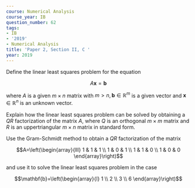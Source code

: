 ```yaml
---
course: Numerical Analysis
course_year: IB
question_number: 62
tags:
- IB
- '2019'
- Numerical Analysis
title: 'Paper 2, Section II, C '
year: 2019
---
```




Define the linear least squares problem for the equation

$$A \mathbf{x}=\mathbf{b}$$

where $A$ is a given $m \times n$ matrix with $m>n, \mathbf{b} \in \mathbb{R}^{m}$ is a given vector and $\mathbf{x} \in \mathbb{R}^{n}$ is an unknown vector.

Explain how the linear least squares problem can be solved by obtaining a $Q R$ factorization of the matrix $A$, where $Q$ is an orthogonal $m \times m$ matrix and $R$ is an uppertriangular $m \times n$ matrix in standard form.

Use the Gram-Schmidt method to obtain a $Q R$ factorization of the matrix

$$A=\left(\begin{array}{lll}
1 & 1 & 1 \\
1 & 0 & 1 \\
1 & 1 & 0 \\
1 & 0 & 0
\end{array}\right)$$

and use it to solve the linear least squares problem in the case

$$\mathbf{b}=\left(\begin{array}{l}
1 \\
2 \\
3 \\
6
\end{array}\right)$$
